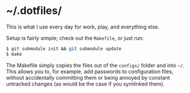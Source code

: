 # ~/.dotfiles/

This is what I use every day for work, play, and everything else.

Setup is fairly simple; check out the `Makefile`, or just run:

```bash
$ git submodule init && git submodule update
$ make
```

The Makefile simply copies the files out of the `configs/` folder and into `~/`.
This allows you to, for example, add passwords to configuration files, without
accidentally committing them or being annoyed by constant untracked changes (as
would be the case if you symlinked them).
